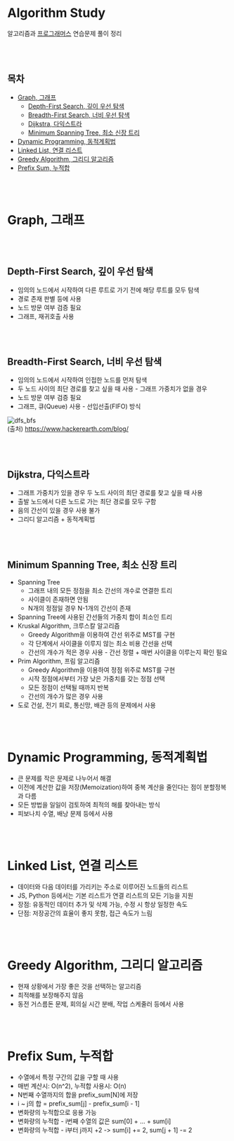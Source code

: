 # Algorithm Study

알고리즘과 [프로그래머스](https://programmers.co.kr) 연습문제 풀이 정리

<br></br>

## 목차

-   [Graph, 그래프](#graph-그래프)
    -   [Depth-First Search, 깊이 우선 탐색](#depth-first-search-깊이-우선-탐색)
    -   [Breadth-First Search, 너비 우선 탐색](#breadth-first-search-너비-우선-탐색)
    -   [Dijkstra, 다익스트라](#dijkstra-다익스트라)
    -   [Minimum Spanning Tree, 최소 신장 트리](#minimum-spanning-tree-최소-신장-트리)
-   [Dynamic Programming, 동적계획법](#dynamic-programming-동적계획법)
-   [Linked List, 연결 리스트](#linked-list-연결-리스트)
-   [Greedy Algorithm, 그리디 알고리즘](#greedy-algorithm-그리디-알고리즘)
-   [Prefix Sum, 누적합](#prefix-sum-누적합)

<br></br>

# Graph, 그래프

<br></br>

## Depth-First Search, 깊이 우선 탐색

-   임의의 노드에서 시작하여 다른 루트로 가기 전에 해당 루트를 모두 탐색
-   경로 존재 판별 등에 사용
-   노드 방문 여부 검증 필요
-   그래프, 재귀호출 사용

<br></br>

## Breadth-First Search, 너비 우선 탐색

-   임의의 노드에서 시작하여 인접한 노드를 먼저 탐색
-   두 노드 사이의 최단 경로를 찾고 싶을 때 사용 - 그래프 가중치가 없을 경우
-   노드 방문 여부 검증 필요
-   그래프, 큐(Queue) 사용 - 선입선출(FIFO) 방식

![dfs_bfs](https://www.hackerearth.com/blog/wp-content/uploads/2015/05/dfsbfs_animation_final.gif)  
(출처) https://www.hackerearth.com/blog/

<br></br>

## Dijkstra, 다익스트라

-   그래프 가중치가 있을 경우 두 노드 사이의 최단 경로를 찾고 싶을 때 사용
-   출발 노드에서 다른 노드로 가는 최단 경로를 모두 구함
-   음의 간선이 있을 경우 사용 불가
-   그리디 알고리즘 + 동적계획법

<br></br>

## Minimum Spanning Tree, 최소 신장 트리

-   Spanning Tree
    -   그래프 내의 모든 정점을 최소 간선의 개수로 연결한 트리
    -   사이클이 존재하면 안됨
    -   N개의 정점일 경우 N-1개의 간선이 존재
-   Spanning Tree에 사용된 간선들의 가중치 합이 최소인 트리
-   Kruskal Algorithm, 크루스칼 알고리즘
    -   Greedy Algorithm을 이용하여 간선 위주로 MST를 구현
    -   각 단계에서 사이클을 이루지 않는 최소 비용 간선을 선택
    -   간선의 개수가 적은 경우 사용 - 간선 정렬 + 매번 사이클을 이루는지 확인 필요
-   Prim Algorithm, 프림 알고리즘
    -   Greedy Algorithm을 이용하여 정점 위주로 MST를 구현
    -   시작 정점에서부터 가장 낮은 가중치를 갖는 정점 선택
    -   모든 정점이 선택될 때까지 반복
    -   간선의 개수가 많은 경우 사용
-   도로 건설, 전기 회로, 통신망, 배관 등의 문제에서 사용

<br></br>

# Dynamic Programming, 동적계획법

-   큰 문제를 작은 문제로 나누어서 해결
-   이전에 계산한 값을 저장(Memoization)하여 중복 계산을 줄인다는 점이 분할정복과 다름
-   모든 방법을 일일이 검토하여 최적의 해를 찾아내는 방식
-   피보나치 수열, 배낭 문제 등에서 사용

<br></br>

# Linked List, 연결 리스트

-   데이터와 다음 데이터를 가리키는 주소로 이루어진 노드들의 리스트
-   JS, Python 등에서는 기본 리스트가 연결 리스트의 모든 기능을 지원
-   장점: 유동적인 데이터 추가 및 삭제 가능, 수정 시 항상 일정한 속도
-   단점: 저장공간의 효율이 좋지 못함, 접근 속도가 느림

<br></br>

# Greedy Algorithm, 그리디 알고리즘

-   현재 상황에서 가장 좋은 것을 선택하는 알고리즘
-   최적해를 보장해주지 않음
-   동전 거스름돈 문제, 회의실 시간 분배, 작업 스케줄러 등에서 사용

<br></br>

# Prefix Sum, 누적합

-   수열에서 특정 구간의 값을 구할 때 사용
-   매번 계산시: O(n^2), 누적합 사용시: O(n)
-   N번째 수열까지의 합을 prefix_sum[N]에 저장
-   i ~ j의 합 = prefix_sum[j] - prefix_sum[i - 1]
-   변화량의 누적합으로 응용 가능
-   변화량의 누적합 - i번째 수열의 값은 sum[0] + ... + sum[i]
-   변화량의 누적합 - i부터 j까지 +2 -> sum[i] += 2, sum[j + 1] -= 2
